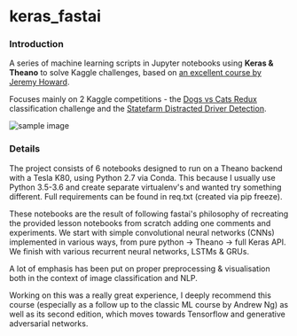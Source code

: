 # keras_fastai
### Introduction
A series of machine learning scripts in Jupyter notebooks using **Keras &amp; Theano** to solve Kaggle challenges, based on [an excellent course by Jeremy Howard](http://www.fast.ai/).

Focuses mainly on 2 Kaggle competitions - the [Dogs vs Cats Redux](https://www.kaggle.com/c/dogs-vs-cats-redux-kernels-edition) classification challenge and the [Statefarm Distracted Driver Detection](https://www.kaggle.com/c/state-farm-distracted-driver-detection).

![sample image](https://kaggle2.blob.core.windows.net/forum-message-attachments/116859/4125/pred7.png "Statefarm distracted driver sample image")

### Details
The project consists of 6 notebooks designed to run on a Theano backend with a Tesla K80, using Python 2.7 via Conda. This because I usually use Python 3.5-3.6 and create separate virtualenv's and wanted try something different. Full requirements can be found in req.txt (created via pip freeze).

These notebooks are the result of following fastai's philosophy of recreating the provided lesson notebooks from scratch adding one comments and experiments. We start with simple convolutional neural networks (CNNs) implemented in various ways, from pure python -> Theano -> full Keras API. We finish with various recurrent neural networks, LSTMs & GRUs.

A lot of emphasis has been put on proper preprocessing & visualisation both in the context of image classification and NLP.

Working on this was a really great experience, I deeply recommend this course (especially as a follow up to the classic ML course by Andrew Ng) as well as its second edition, which moves towards Tensorflow and generative adversarial networks. 
